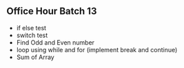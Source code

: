 ## Office Hour Batch 13

- if else test
- switch test
- Find Odd and Even number
- loop using while and for (implement break and continue)
- Sum of Array
